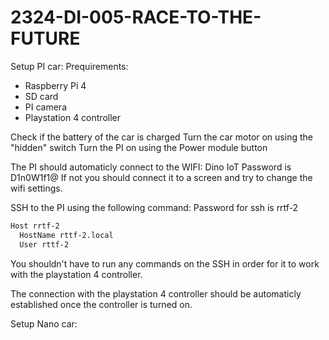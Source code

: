 # 2324-DI-005-RACE-TO-THE-FUTURE

Setup PI car:
Prequirements:
- Raspberry Pi 4
- SD card
- PI camera
- Playstation 4 controller

Check if the battery of the car is charged
Turn the car motor on using the "hidden" switch
Turn the PI on using the Power module button

The PI should automaticly connect to the WIFI: Dino IoT
Password is D1n0W1f1@
If not you should connect it to a screen and try to change the wifi settings.

SSH to the PI using the following command:
Password for ssh is rrtf-2 
```bash
Host rrtf-2
  HostName rttf-2.local
  User rttf-2
```

You shouldn't have to run any commands on the SSH in order for it to work with the playstation 4 controller.

The connection with the playstation 4 controller should be automaticly established once the controller is turned on.

Setup Nano car:
